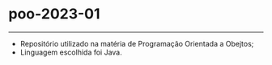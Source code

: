 # poo-2023-01
-----------------------
* Repositório utilizado na matéria de Programação Orientada a Obejtos;
* Linguagem escolhida foi Java.